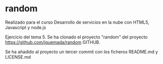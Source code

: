 # random
Realizado para el curso Desarrollo de servicios en la nube con HTML5, Javascript y node.js

Ejercicio del tema 5.
Se ha clonado el proyecto "random" del proyecto https://github.com/jquemada/random GITHUB.

Se ha añadido al proyecto un tercer commit con los ficheros README.md y LICENSE.md
